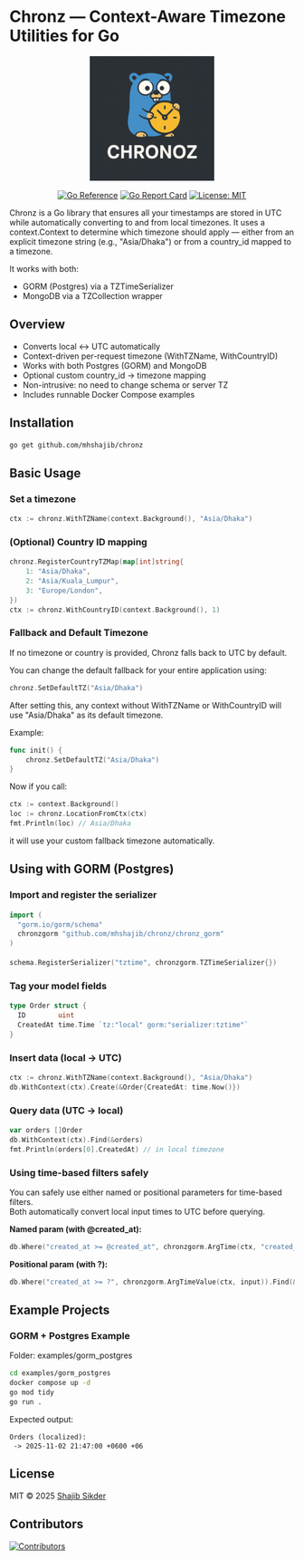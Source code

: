 # Chronz — Context-Aware Timezone Utilities for Go

<p align="center">
  <img src="./chronz.png" alt="Chronz Logo" width="220"/>
</p>
<p align="center">
  <a href="https://pkg.go.dev/github.com/mhshajib/chronz"><img src="https://pkg.go.dev/badge/github.com/mhshajib/chronz.png" alt="Go Reference"></a>
  <a href="https://goreportcard.com/report/github.com/mhshajib/chronz"><img src="https://goreportcard.com/badge/github.com/mhshajib/chronz" alt="Go Report Card"></a>
  <a href="https://opensource.org/licenses/MIT"><img src="https://img.shields.io/badge/License-MIT-yellow.svg" alt="License: MIT"></a>
</p>

Chronz is a Go library that ensures all your timestamps are stored in UTC while automatically converting to and from local timezones. It uses a context.Context to determine which timezone should apply — either from an explicit timezone string (e.g., "Asia/Dhaka") or from a country_id mapped to a timezone.

It works with both:

- GORM (Postgres) via a TZTimeSerializer
- MongoDB via a TZCollection wrapper

## Overview

- Converts local <-> UTC automatically
- Context-driven per-request timezone (WithTZName, WithCountryID)
- Works with both Postgres (GORM) and MongoDB
- Optional custom country_id → timezone mapping
- Non-intrusive: no need to change schema or server TZ
- Includes runnable Docker Compose examples

## Installation

```bash
go get github.com/mhshajib/chronz
```

## Basic Usage

### Set a timezone

```go
ctx := chronz.WithTZName(context.Background(), "Asia/Dhaka")
```

### (Optional) Country ID mapping

```go
chronz.RegisterCountryTZMap(map[int]string{
    1: "Asia/Dhaka",
    2: "Asia/Kuala_Lumpur",
    3: "Europe/London",
})
ctx := chronz.WithCountryID(context.Background(), 1)
```

### Fallback and Default Timezone

If no timezone or country is provided, Chronz falls back to UTC by default.

You can change the default fallback for your entire application using:

```go
chronz.SetDefaultTZ("Asia/Dhaka")
```

After setting this, any context without WithTZName or WithCountryID will use "Asia/Dhaka" as its default timezone.

Example:

```go
func init() {
    chronz.SetDefaultTZ("Asia/Dhaka")
}
```

Now if you call:

```go
ctx := context.Background()
loc := chronz.LocationFromCtx(ctx)
fmt.Println(loc) // Asia/Dhaka
```

it will use your custom fallback timezone automatically.

## Using with GORM (Postgres)

### Import and register the serializer

```go
import (
  "gorm.io/gorm/schema"
  chronzgorm "github.com/mhshajib/chronz/chronz_gorm"
)

schema.RegisterSerializer("tztime", chronzgorm.TZTimeSerializer{})
```

### Tag your model fields

```go
type Order struct {
  ID        uint
  CreatedAt time.Time `tz:"local" gorm:"serializer:tztime"`
}
```

### Insert data (local → UTC)

```go
ctx := chronz.WithTZName(context.Background(), "Asia/Dhaka")
db.WithContext(ctx).Create(&Order{CreatedAt: time.Now()})
```

### Query data (UTC → local)

```go
var orders []Order
db.WithContext(ctx).Find(&orders)
fmt.Println(orders[0].CreatedAt) // in local timezone
```

### Using time-based filters safely

You can safely use either named or positional parameters for time-based filters.  
Both automatically convert local input times to UTC before querying.

**Named param (with @created_at):**

```go
db.Where("created_at >= @created_at", chronzgorm.ArgTime(ctx, "created_at", input)).Find(&out)
```

**Positional param (with ?):**

```go
db.Where("created_at >= ?", chronzgorm.ArgTimeValue(ctx, input)).Find(&out)
```

## Example Projects

### GORM + Postgres Example

Folder: examples/gorm_postgres

```bash
cd examples/gorm_postgres
docker compose up -d
go mod tidy
go run .
```

Expected output:

```
Orders (localized):
 -> 2025-11-02 21:47:00 +0600 +06
```

## License

MIT © 2025 [Shajib Sikder](https://github.com/mhshajib)

## Contributors

[![Contributors](https://contrib.rocks/image?repo=mhshajib/chronz)](https://github.com/mhshajib/chronz/graphs/contributors)
